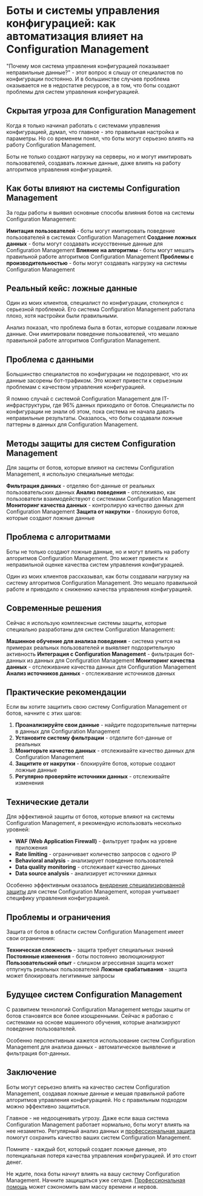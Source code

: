 ﻿# Боты и системы управления конфигурацией: как автоматизация влияет на Configuration Management

"Почему моя система управления конфигурацией показывает неправильные данные?" - этот вопрос я слышу от специалистов по конфигурации постоянно. И в большинстве случаев проблема оказывается не в недостатке ресурсов, а в том, что боты создают проблемы для систем управления конфигурацией.

## Скрытая угроза для Configuration Management

Когда я только начинал работать с системами управления конфигурацией, думал, что главное - это правильная настройка и параметры. Но со временем понял, что боты могут серьезно влиять на работу Configuration Management.

Боты не только создают нагрузку на серверы, но и могут имитировать пользователей, создавать ложные данные, даже влиять на работу алгоритмов управления конфигурацией.

## Как боты влияют на системы Configuration Management

За годы работы я выявил основные способы влияния ботов на системы Configuration Management:

**Имитация пользователей** - боты могут имитировать поведение пользователей в системах Configuration Management
**Создание ложных данных** - боты могут создавать искусственные данные для Configuration Management
**Влияние на алгоритмы** - боты могут мешать правильной работе алгоритмов Configuration Management
**Проблемы с производительностью** - боты могут создавать нагрузку на системы Configuration Management

## Реальный кейс: ложные данные

Один из моих клиентов, специалист по конфигурации, столкнулся с серьезной проблемой. Его система Configuration Management работала плохо, хотя настройки были правильными.

Анализ показал, что проблема была в ботах, которые создавали ложные данные. Они имитировали поведение пользователей, что мешало правильной работе алгоритмов Configuration Management.

## Проблема с данными

Большинство специалистов по конфигурации не подозревают, что их данные засорены бот-трафиком. Это может привести к серьезным проблемам с качеством управления конфигурацией.

Я помню случай с системой Configuration Management для IT-инфраструктуры, где 96% данных приходило от ботов. Специалисты по конфигурации не знали об этом, пока система не начала давать неправильные результаты. Оказалось, что боты создавали ложные паттерны в данных для Configuration Management.

## Методы защиты для систем Configuration Management

Для защиты от ботов, которые влияют на системы Configuration Management, я использую специальные методы:

**Фильтрация данных** - отделяю бот-данные от реальных пользовательских данных
**Анализ поведения** - отслеживаю, как пользователи взаимодействуют с системами Configuration Management
**Мониторинг качества данных** - контролирую качество данных для Configuration Management
**Защита от накрутки** - блокирую ботов, которые создают ложные данные

## Проблема с алгоритмами

Боты не только создают ложные данные, но и могут влиять на работу алгоритмов Configuration Management. Это может привести к неправильной оценке качества систем управления конфигурацией.

Один из моих клиентов рассказывал, как боты создавали нагрузку на систему алгоритмов Configuration Management. Это мешало правильной работе и приводило к снижению качества управления конфигурацией.

## Современные решения

Сейчас я использую комплексные системы защиты, которые специально разработаны для систем Configuration Management:

**Машинное обучение для анализа поведения** - система учится на примерах реальных пользователей и выявляет подозрительную активность
**Интеграция с Configuration Management** - фильтрация бот-данных из данных для Configuration Management
**Мониторинг качества данных** - отслеживание качества данных для Configuration Management
**Анализ источников данных** - отслеживание источников данных

## Практические рекомендации

Если вы хотите защитить свою систему Configuration Management от ботов, начните с этих шагов:

1. **Проанализируйте свои данные** - найдите подозрительные паттерны в данных для Configuration Management
2. **Установите систему фильтрации** - отделите бот-данные от реальных
3. **Мониторьте качество данных** - отслеживайте качество данных для Configuration Management
4. **Защитите от накрутки** - блокируйте ботов, которые создают ложные данные
5. **Регулярно проверяйте источники данных** - отслеживайте изменения

## Технические детали

Для эффективной защиты от ботов, которые влияют на системы Configuration Management, я рекомендую использовать несколько уровней:

- **WAF (Web Application Firewall)** - фильтрует трафик на уровне приложения
- **Rate limiting** - ограничивает количество запросов с одного IP
- **Behavioral analysis** - анализирует поведение пользователей
- **Data quality monitoring** - отслеживает качество данных
- **Data source analysis** - анализирует источники данных

Особенно эффективным оказалось [внедрение специализированной защиты](https://progaem.com/ustanovka-antibota-usluga-po-zashhite-ot-botov-vashih-sajtov-na-razlichnyh-cms-sistemah.html) для систем Configuration Management, которая учитывает специфику управления конфигурацией.

## Проблемы и ограничения

Защита от ботов в области систем Configuration Management имеет свои ограничения:

**Техническая сложность** - защита требует специальных знаний
**Постоянные изменения** - боты постоянно эволюционируют
**Пользовательский опыт** - слишком агрессивная защита может отпугнуть реальных пользователей
**Ложные срабатывания** - защита может блокировать легитимные запросы

## Будущее систем Configuration Management

С развитием технологий Configuration Management методы защиты от ботов становятся все более изощренными. Сейчас я работаю с системами на основе машинного обучения, которые анализируют поведение пользователей.

Особенно перспективным кажется использование систем Configuration Management для анализа данных - автоматическое выявление и фильтрация бот-данных.

## Заключение

Боты могут серьезно влиять на качество систем Configuration Management, создавая ложные данные и мешая правильной работе алгоритмов управления конфигурацией. Но с правильным подходом можно эффективно защититься.

Главное - не недооценивать угрозу. Даже если ваша система Configuration Management работает нормально, боты могут влиять на нее незаметно. Регулярный анализ данных и [профессиональная защита](https://progaem.com/ustanovka-antibota-usluga-po-zashhite-ot-botov-vashih-sajtov-na-razlichnyh-cms-sistemah.html) помогут сохранить качество ваших систем Configuration Management.

Помните - каждый бот, который создает ложные данные, это потенциальная потеря качества управления конфигурацией. И это стоит денег.

Не ждите, пока боты начнут влиять на вашу систему Configuration Management. Начните защищаться уже сегодня. [Профессиональная помощь](https://progaem.com/ustanovka-antibota-usluga-po-zashhite-ot-botov-vashih-sajtov-na-razlichnyh-cms-sistemah.html) может сэкономить вам массу времени и нервов.
